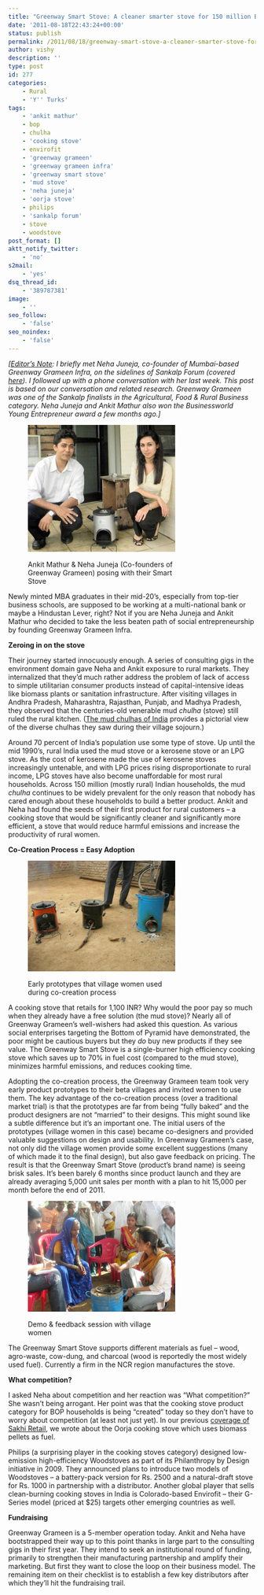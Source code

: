 ```yaml
---
title: "Greenway Smart Stove: A cleaner smarter stove for 150 million BOP households"
date: '2011-08-18T22:43:24+00:00'
status: publish
permalink: /2011/08/18/greenway-smart-stove-a-cleaner-smarter-stove-for-150-million-bop-households
author: vishy
description: ''
type: post
id: 277
categories:
    - Rural
    - 'Y'' Turks'
tags:
    - 'ankit mathur'
    - bop
    - chulha
    - 'cooking stove'
    - envirofit
    - 'greenway grameen'
    - 'greenway grameen infra'
    - 'greenway smart stove'
    - 'mud stove'
    - 'neha juneja'
    - 'oorja stove'
    - philips
    - 'sankalp forum'
    - stove
    - woodstove
post_format: []
aktt_notify_twitter:
    - 'no'
s2mail:
    - 'yes'
dsq_thread_id:
    - '389787381'
image:
    - ''
seo_follow:
    - 'false'
seo_noindex:
    - 'false'
---
```

*\[<span style="text-decoration: underline;">Editor’s Note</span>: I briefly met Neha Juneja, co-founder of Mumbai-based Greenway Grameen Infra, on the sidelines of Sankalp Forum (covered [here](http://www.techsangam.com/2011/05/09/if-i-was-looking-for-inspiration-i-found-it-at-sankalp-forum/)). I followed up with a phone conversation with her last week. This post is based on our conversation and related research. Greenway Grameen was one of the Sankalp finalists in the Agricultural, Food &amp; Rural Business category. Neha Juneja and Ankit Mathur also won the Businessworld Young Entrepreneur award a few months ago.\]*

<figure aria-describedby="caption-attachment-278" class="wp-caption alignleft" id="attachment_278" style="width: 300px">

[![](../../../../uploads/2011/08/greenway_founders.jpg "greenway_founders")](../../../../uploads/2011/08/greenway_founders.jpg)<figcaption class="wp-caption-text" id="caption-attachment-278">Ankit Mathur &amp; Neha Juneja (Co-founders of Greenway Grameen) posing with their Smart Stove</figcaption></figure>

Newly minted MBA graduates in their mid-20’s, especially from top-tier business schools, are supposed to be working at a multi-national bank or maybe a Hindustan Lever, right? Not if you are Neha Juneja and Ankit Mathur who decided to take the less beaten path of social entrepreneurship by founding Greenway Grameen Infra.

**Zeroing in on the stove**

Their journey started innocuously enough. A series of consulting gigs in the environment domain gave Neha and Ankit exposure to rural markets. They internalized that they’d much rather address the problem of lack of access to simple utilitarian consumer products instead of capital-intensive ideas like biomass plants or sanitation infrastructure. After visiting villages in Andhra Pradesh, Maharashtra, Rajasthan, Punjab, and Madhya Pradesh, they observed that the centuries-old venerable mud *chulha* (stove) still ruled the rural kitchen. ([The mud chulhas of India](http://www.techsangam.com/2011/08/17/the-mud-chulhas-of-india/) provides a pictorial view of the diverse chulhas they saw during their village sojourn.)

Around 70 percent of India’s population use some type of stove. Up until the mid 1990’s, rural India used the mud stove or a kerosene stove or an LPG stove. As the cost of kerosene made the use of kerosene stoves increasingly untenable, and with LPG prices rising disproportionate to rural income, LPG stoves have also become unaffordable for most rural households. Across 150 million (mostly rural) Indian households, the mud *chulha* continues to be widely prevalent for the only reason that nobody has cared enough about these households to build a better product. Ankit and Neha had found the seeds of their first product for rural customers – a cooking stove that would be significantly cleaner and significantly more efficient, a stove that would reduce harmful emissions and increase the productivity of rural women.

**Co-Creation Process = Easy Adoption**

<figure aria-describedby="caption-attachment-279" class="wp-caption alignright" id="attachment_279" style="width: 300px">

[![](../../../../uploads/2011/08/greenway_early_protos.jpg "greenway_early_protos")](../../../../uploads/2011/08/greenway_early_protos.jpg)<figcaption class="wp-caption-text" id="caption-attachment-279">Early prototypes that village women used during co-creation process</figcaption></figure>

A cooking stove that retails for 1,100 INR? Why would the poor pay so much when they already have a free solution (the mud stove)?  Nearly all of Greenway Grameen’s well-wishers had asked this question. As various social enterprises targeting the Bottom of Pyramid have demonstrated, the poor might be cautious buyers but they *do* buy new products if they see value. The Greenway Smart Stove is a single-burner high efficiency cooking stove which saves up to 70% in fuel cost (compared to the mud stove), minimizes harmful emissions, and reduces cooking time.

Adopting the co-creation process, the Greenway Grameen team took very early product prototypes to their beta  villages and invited women to use them. The key advantage of the co-creation process (over a traditional market trial) is that the prototypes are far from being “fully baked”  and the product designers are not “married” to their designs. This might sound like a subtle difference but it’s an important one. The initial users of the prototypes (village women in this case) became co-designers and provided valuable suggestions on design and usability. In Greenway Grameen’s case, not only did the village women provide some excellent suggestions (many of which made it to the final design), but also gave feedback on pricing. The result is that the Greenway Smart Stove (product’s brand name) is seeing brisk sales. It’s been barely 6 months since product launch and they are already averaging 5,000 unit sales per month with a plan to hit 15,000 per month before the end of 2011.

<figure aria-describedby="caption-attachment-280" class="wp-caption alignleft" id="attachment_280" style="width: 300px">

[![](../../../../uploads/2011/08/greenway_stove_demo_neha.jpg "greenway_stove_demo_neha")](../../../../uploads/2011/08/greenway_stove_demo_neha.jpg)<figcaption class="wp-caption-text" id="caption-attachment-280">Demo &amp; feedback session with village women</figcaption></figure>

The Greenway Smart Stove supports different materials as fuel – wood, agro-waste, cow-dung, and charcoal (wood is reportedly the most widely used fuel). Currently a firm in the NCR region manufactures the stove.

**What competition?**

I asked Neha about competition and her reaction was “What competition?” She wasn’t being arrogant. Her point was that the cooking stove product category for BOP households is being “created” today so they don’t have to worry about competition (at least not just yet). In our previous [coverage of Sakhi Retail](../2011/07/12/sakhi-retail-maharashtra-rural-distribution-and-marketing-network/), we wrote about the Oorja cooking stove which uses biomass pellets as fuel.

Philips (a surprising player in the cooking stoves category) designed low-emission high-efficiency Woodstoves as part of its Philanthropy by Design initiative in 2009. They announced plans to introduce two models of Woodstoves – a battery-pack version for Rs. 2500 and a natural-draft stove for Rs. 1000 in partnership with a distributor. Another global player that sells clean-burning cooking stoves in India is Colorado-based Envirofit – their G-Series model (priced at $25) targets other emerging countries as well.

**Fundraising**

Greenway Grameen is a 5-member operation today. Ankit and Neha have bootstrapped their way up to this point thanks in large part to the consulting gigs in their first year. They intend to seek an institutional round of funding, primarily to strengthen their manufacturing partnership and amplify their marketing. But first they want to close the loop on their business model. The remaining item on their checklist is to establish a few key distributors after which they’ll hit the fundraising trail.
